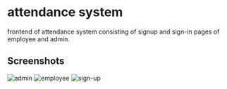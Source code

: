 
# attendance system 

frontend of attendance system consisting of signup and sign-in pages of employee and admin.

## Screenshots
![admin](https://github.com/Top-g-hash/healthcare_platform/assets/115820379/0a637521-eb08-446c-8c6a-ffe32fc36b46)
![employee](https://github.com/Top-g-hash/healthcare_platform/assets/115820379/d741f599-5048-4e9e-94a9-ff3da8d62446)
![sign-up](https://github.com/Top-g-hash/healthcare_platform/assets/115820379/37e0e8b6-01be-40f0-bbc3-a72843fb0e89)



